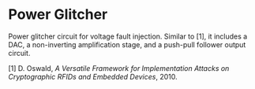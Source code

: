 # Power Glitcher

Power glitcher circuit for voltage fault injection. Similar to [1], it includes
a DAC, a non-inverting amplification stage, and a push-pull follower output
circuit.

[1] D. Oswald, *A Versatile Framework for Implementation Attacks on Cryptographic RFIDs and Embedded Devices*, 2010.
